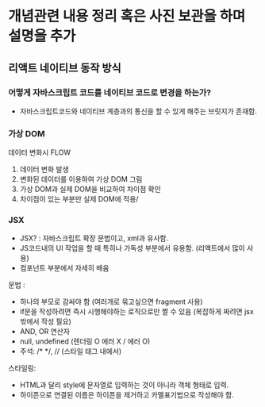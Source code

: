 # 개념관련 내용 정리 혹은 사진 보관을 하며 설명을 추가

## 리액트 네이티브 동작 방식

### 어떻게 자바스크립트 코드를 네이티브 코드로 변경을 하는가?

- 자바스크립트코드와 네이티브 계층과의 통신을 할 수 있게 해주는 브릿지가 존재함.

### 가상 DOM

데이터 변화시 FLOW

1. 데이터 변화 발생
2. 변화된 데이터를 이용하여 가상 DOM 그림
3. 가상 DOM과 실제 DOM을 비교하여 차이점 확인
4. 차이점이 있는 부분만 실제 DOM에 적용/

### JSX

- JSX? : 자바스크립트 확장 문법이고, xml과 유사함.
- JS코드내의 UI 작업을 할 때 특히나 가독성 부분에서 유용함. (리액트에서 많이 사용)
- 컴포넌트 부분에서 자세히 배움


문법 : 

- 하나의 부모로 감싸야 함 (여러개로 묶고싶으면 fragment 사용)
- if문을 작성하려면 즉시 시행해야하는 로직으로만 짤 수 있음 (복잡하게 짜려면 jsx 밖에서 작성 필요)
- AND, OR 연산자
- null, undefined     (렌더링 O 에러 X   / 에러 O)
- 주석: /* */, // (스타일 태그 내에서)

스타일링:

- HTML과 달리 style에 문자열로 입력하는 것이 아니라 객체 형태로 입력.
- 하이픈으로 연결된 이름은 하이픈을 제거하고 카멜표기법으로 작성해야 함.



